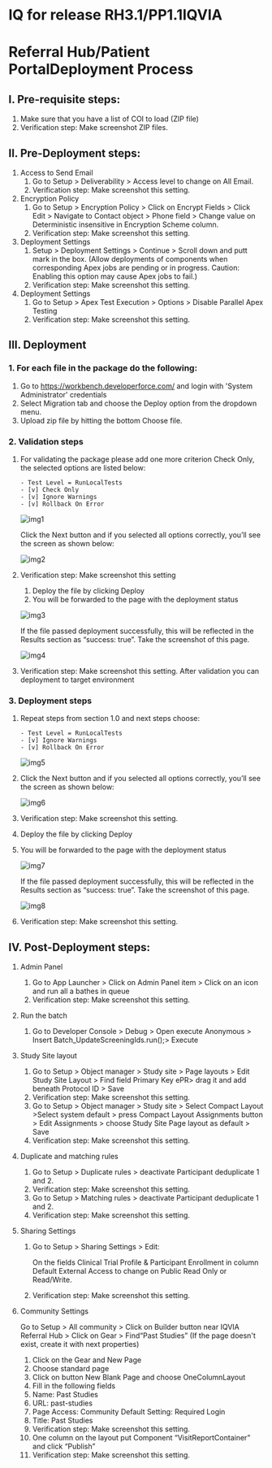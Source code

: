 # IQ for release RH3.1/PP1.1IQVIA 
# Referral Hub/Patient PortalDeployment Process

## I. Pre-requisite steps:
1. Make sure that you have a list of COI to load (ZIP file)
2. Verification step: Make screenshot ZIP files.

## II. Pre-Deployment steps:
1. Access to Send Email
    1. Go to Setup > Deliverability > Access level to change on All Email.
    2. Verification step: Make screenshot this setting.
2. Encryption Policy
    1. Go to Setup > Encryption Policy > Click on Encrypt Fields > Click Edit > Navigate to Contact object > Phone field > Change value on Deterministic insensitive in Encryption Scheme column.
    2. Verification step: Make screenshot this setting.
3. Deployment Settings
    1. Setup > Deployment Settings > Continue > Scroll down and putt mark in the box. (Allow deployments of components when corresponding Apex jobs are pending or in progress. Caution: Enabling this option may cause Apex jobs to fail.)
    2. Verification step: Make screenshot this setting.
4. Deployment Settings
    1. Go to Setup > Apex Test Execution > Options > Disable Parallel Apex Testing
    2. Verification step: Make screenshot this setting.
 
## III. Deployment

### 1. For each file in the package do the following:
1. Go to https://workbench.developerforce.com/ and login with 'System Administrator' credentials 
2. Select Migration tab and choose the Deploy option from the dropdown menu.
3. Upload zip file by hitting the bottom Choose file.

### 2. Validation steps
1. For validating the package please add one more criterion Check Only, the selected options are listed below:
    ```
    - Test Level = RunLocalTests
    - [v] Check Only
    - [v] Ignore Warnings
    - [v] Rollback On Error 
    ```
    ![img1](/release-info/images/img1.JPG)

    Click the Next button and if you selected all options correctly, you’ll see the screen as shown below:
    
    ![img2](/release-info/images/img2.JPG)
    
2. Verification step: Make screenshot this setting
    1. Deploy the file by clicking Deploy
    2. You will be forwarded to the page with the deployment status
    
    ![img3](/release-info/images/img3.JPG)
    
    If the file passed deployment successfully, this will be reflected in the Results section as “success: true”. Take the screenshot of this page.
    
    ![img4](/release-info/images/img4.JPG)
    
3. Verification step: Make screenshot this setting. After validation you can deployment to target environment

### 3. Deployment steps
1. Repeat steps from section 1.0 and next steps choose:
    ```
    - Test Level = RunLocalTests
    - [v] Ignore Warnings
    - [v] Rollback On Error 
    ```

    ![img5](/release-info/images/img5.JPG)
    
2. Click the Next button and if you selected all options correctly, you’ll see the screen as shown below:

    ![img6](/release-info/images/img6.JPG)
    
3. Verification step: Make screenshot this setting.
4. Deploy the file by clicking Deploy
5. You will be forwarded to the page with the deployment status

    ![img7](/release-info/images/img7.JPG)

    If the file passed deployment successfully, this will be reflected in the Results section as “success: true”. Take the screenshot of this page.
    
    ![img8](/release-info/images/img8.JPG)
    
6. Verification step: Make screenshot this setting.

## IV. Post-Deployment steps:

1. Admin Panel
    1. Go to App Launcher > Click on Admin Panel item > Click on an icon and run all a bathes in queue
    2. Verification step: Make screenshot this setting.

2. Run the batch
    1. Go to Developer Console > Debug > Open execute Anonymous > Insert Batch_UpdateScreeningIds.run();> Execute

3. Study Site layout
    1. Go to Setup > Object manager > Study site > Page layouts > Edit Study Site Layout > Find field Primary Key ePR> drag it and add beneath Protocol ID > Save
    2. Verification step: Make screenshot this setting.
    3. Go to Setup > Object manager > Study site > Select Compact Layout >Select system default > press Compact Layout Assignments button > Edit Assignments > choose Study Site Page layout as default > Save
    4. Verification step: Make screenshot this setting.

4. Duplicate and matching rules
    1. Go to Setup > Duplicate rules > deactivate Participant deduplicate 1 and 2.
    2. Verification step: Make screenshot this setting.
    3. Go to Setup > Matching rules > deactivate Participant deduplicate 1 and 2.
    4. Verification step: Make screenshot this setting.

5. Sharing Settings
    1. Go to Setup > Sharing Settings > Edit:
    
        On the fields Clinical Trial Profile & Participant Enrollment in column Default External Access to change on Public Read Only or Read/Write.
    2. Verification step: Make screenshot this setting.

6. Community Settings

    Go to Setup > All community > Click on Builder button near IQVIA Referral Hub > Click on Gear > Find“Past Studies” (If the page doesn't exist, create it with next properties)
    
    1. Click on the Gear and New Page
    2. Choose standard page
    3. Click on button New Blank Page and choose OneColumnLayout
    4. Fill in the following fields 
    5. Name: Past Studies
    6. URL: past-studies
    7. Page Access: Community Default Setting: Required Login
    8. Title: Past Studies
    9. Verification step: Make screenshot this setting.
    10. One column on the layout put Component “VisitReportContainer” and click “Publish”
    11. Verification step: Make screenshot this setting.






